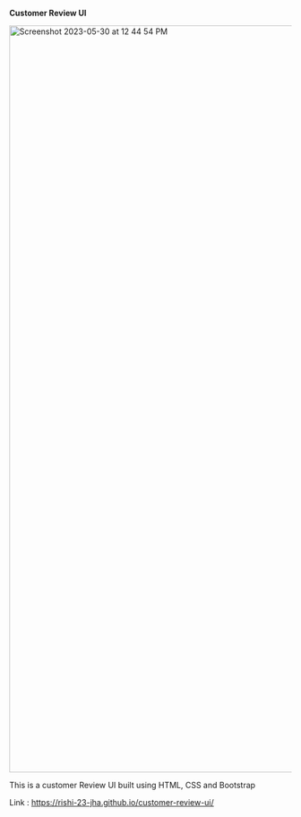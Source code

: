 **Customer Review UI**

<img width="1331" alt="Screenshot 2023-05-30 at 12 44 54 PM" src="https://github.com/Rishi-23-Jha/customer-review-ui/assets/56690313/ab56f899-2786-4286-a5b9-7878e62f7a45">


This is a customer Review UI built using HTML, CSS and Bootstrap

Link :
https://rishi-23-jha.github.io/customer-review-ui/
